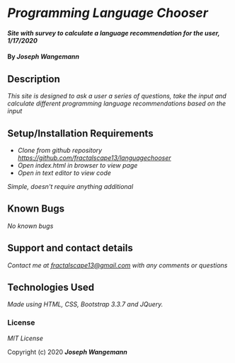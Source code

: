 # _Programming Language Chooser_

#### _Site with survey to calculate a language recommendation for the user, 1/17/2020_

#### By _**Joseph Wangemann**_

## Description

_This site is designed to ask a user a series of questions, take the input and calculate different programming language recommendations based on the input_

## Setup/Installation Requirements

* _Clone from github repository https://github.com/fractalscape13/languagechooser_
* _Open index.html in browser to view page_
* _Open in text editor to view code_

_Simple, doesn't require anything additional_

## Known Bugs

_No known bugs_

## Support and contact details

_Contact me at fractalscape13@gmail.com with any comments or questions_

## Technologies Used

_Made using HTML, CSS, Bootstrap 3.3.7 and JQuery._

### License

*MIT License*

Copyright (c) 2020 **_Joseph Wangemann_**